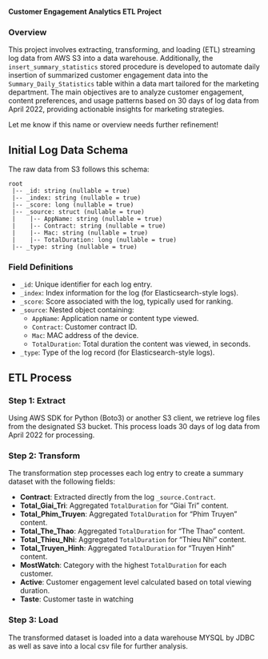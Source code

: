 
**Customer Engagement Analytics ETL Project**

###  Overview
This project involves extracting, transforming, and loading (ETL) streaming log data from AWS S3 into a data warehouse. Additionally, the `insert_summary_statistics` stored procedure is developed to automate daily insertion of summarized customer engagement data into the `Summary_Daily_Statistics` table within a data mart tailored for the marketing department. The main objectives are to analyze customer engagement, content preferences, and usage patterns based on 30 days of log data from April 2022, providing actionable insights for marketing strategies. 

Let me know if this name or overview needs further refinement!

## Initial Log Data Schema
The raw data from S3 follows this schema:
```plaintext
root
 |-- _id: string (nullable = true)
 |-- _index: string (nullable = true)
 |-- _score: long (nullable = true)
 |-- _source: struct (nullable = true)
 |    |-- AppName: string (nullable = true)
 |    |-- Contract: string (nullable = true)
 |    |-- Mac: string (nullable = true)
 |    |-- TotalDuration: long (nullable = true)
 |-- _type: string (nullable = true)
```

### Field Definitions
- `_id`: Unique identifier for each log entry.
- `_index`: Index information for the log (for Elasticsearch-style logs).
- `_score`: Score associated with the log, typically used for ranking.
- `_source`: Nested object containing:
  - `AppName`: Application name or content type viewed.
  - `Contract`: Customer contract ID.
  - `Mac`: MAC address of the device.
  - `TotalDuration`: Total duration the content was viewed, in seconds.
- `_type`: Type of the log record (for Elasticsearch-style logs).

## ETL Process

### Step 1: Extract
Using AWS SDK for Python (Boto3) or another S3 client, we retrieve log files from the designated S3 bucket. This process loads 30 days of log data from April 2022 for processing.

### Step 2: Transform
The transformation step processes each log entry to create a summary dataset with the following fields:
  - **Contract**: Extracted directly from the log `_source.Contract`.
  - **Total_Giai_Tri**: Aggregated `TotalDuration` for “Giai Tri” content.
  - **Total_Phim_Truyen**: Aggregated `TotalDuration` for “Phim Truyen” content.
  - **Total_The_Thao**: Aggregated `TotalDuration` for “The Thao” content.
  - **Total_Thieu_Nhi**: Aggregated `TotalDuration` for “Thieu Nhi” content.
  - **Total_Truyen_Hinh**: Aggregated `TotalDuration` for “Truyen Hinh” content.
  - **MostWatch**: Category with the highest `TotalDuration` for each customer.
  - **Active**: Customer engagement level calculated based on total viewing duration.
  - **Taste**: Customer taste in watching
### Step 3: Load
The transformed dataset is loaded into a data warehouse MYSQL by JDBC as well as save into a local csv file for further analysis.

## 
